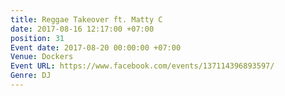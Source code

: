 ```yaml
---
title: Reggae Takeover ft. Matty C
date: 2017-08-16 12:17:00 +07:00
position: 31
Event date: 2017-08-20 00:00:00 +07:00
Venue: Dockers
Event URL: https://www.facebook.com/events/137114396893597/
Genre: DJ
---
```


